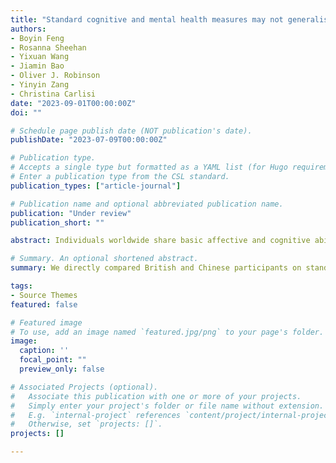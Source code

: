 ```yaml
---
title: "Standard cognitive and mental health measures may not generalise across cultures"
authors:
- Boyin Feng
- Rosanna Sheehan
- Yixuan Wang
- Jiamin Bao
- Oliver J. Robinson
- Yinyin Zang
- Christina Carlisi
date: "2023-09-01T00:00:00Z"
doi: ""

# Schedule page publish date (NOT publication's date).
publishDate: "2023-07-09T00:00:00Z"

# Publication type.
# Accepts a single type but formatted as a YAML list (for Hugo requirements).
# Enter a publication type from the CSL standard.
publication_types: ["article-journal"]

# Publication name and optional abbreviated publication name.
publication: "Under review"
publication_short: ""

abstract: Individuals worldwide share basic affective and cognitive abilities, and receive mental health diagnoses using similar scales, yet surprisingly little research has examined the validity of these measures across cultures. Here, we performed direct comparison between British participants (N = 187; 51.3% female, 48.7% male; age 19-73 years) and Chinese participants (N = 194; 66.5% female, 33.5% male; age 19-60 years) in mid-2022 on behavioural tasks of facial emotion recognition (with and without contextual faces) and sustained attention, as well as mental health measures of anxiety, depression, obsessive-compulsive disorder, and impulsivity. We found that British participants were better at recognising emotions, especially negative emotions; while Chinese participants showed higher obsessive-compulsive symptoms, driven primarily by one specific scale item. In contrast, the cultural groups exhibited negligible differences in sustained attention task and other mental health measures. This study provides novel evidence that culture has a greater influence on facial emotion recognition compared to other cognitive and clinical measures, and also raises concerns about potential cultural biases in established mental health scales.

# Summary. An optional shortened abstract.
summary: We directly compared British and Chinese participants on standard cognitive and clinical assessments of emotion recognition with and without context, sustained attention, anxiety, depression, obsessive-compulsive traits, and impulsivity. 

tags:
- Source Themes
featured: false

# Featured image
# To use, add an image named `featured.jpg/png` to your page's folder. 
image:
  caption: ''
  focal_point: ""
  preview_only: false

# Associated Projects (optional).
#   Associate this publication with one or more of your projects.
#   Simply enter your project's folder or file name without extension.
#   E.g. `internal-project` references `content/project/internal-project/index.md`.
#   Otherwise, set `projects: []`.
projects: []

---
```


